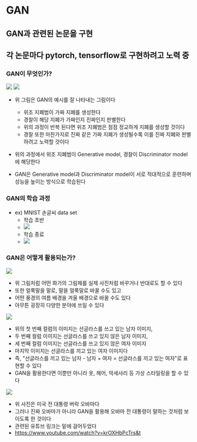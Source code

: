 # GAN
## GAN과 관련된 논문을 구현
## 각 논문마다 pytorch, tensorflow로 구현하려고 노력 중

### GAN이 무엇인가?
<img src = "https://post-phinf.pstatic.net/MjAxODA4MjRfNTkg/MDAxNTM1MDcxMzI2MzU3.1-EfJtLhJXRtO5cpOBhPmY_78sHXdLKlp4_dkPjAFTQg.lIW07gOqN4zT_47N6Jik8QEv-6TShocejgoK_nBV538g.PNG/1.PNG?type=w1200">
<img src = "https://t1.daumcdn.net/cfile/tistory/9928E6375B75872D17">

- 위 그림은 GAN의 예시를 잘 나타내는 그림이다    
  - 위조 지폐범이 가짜 지폐를 생성한다  
  - 경찰이 해당 지폐가 가짜인지 진짜인지 판별한다  
  - 위의 과정이 반복 된다면 위조 지폐범은 점점 정교하게 지폐를 생성할 것이다  
  - 경찰 또한 마찬가지로 진짜 같은 가짜 지폐가 생성될수록 이를 진짜 지폐와 판별하려고 노력할 것이다  

- 위의 과정에서 위조 지폐범이 Generative model, 경찰이 Discriminator model에 해당한다
- GAN은 Generative model과 Discriminator model이 서로 적대적으로 훈련하며 성능을 높이는 방식으로 학습된다

### GAN의 학습 과정  
- ex) MNIST 손글씨 data set
  - 학습 초반  
  - <img src = "https://i.imgur.com/ohiyq4E.png">  
  - 학습 종료  
  - <img src = "https://i.imgur.com/TpT6HxO.png">   


### GAN은 어떻게 활용되는가?  
<img src = "https://post-phinf.pstatic.net/MjAxODA5MTRfMTQg/MDAxNTM2OTExMzUyNzgx.68AVr4HXMzoO5FXJfx2pVUMGD_WxoS-VpszKeuzVxUIg.gHBEL31cN2IvjSCWmq1SieXIpxq86-1lRjJvR1InKJ0g.PNG/4.PNG?type=w1200">

- 위 그림처럼 어떤 화가의 그림체를 실제 사진처럼 바꾸거나 반대로도 할 수 있다  
- 또한 얼룩말을 말로, 말을 얼룩말로 바꿀 수도 있고  
- 어떤 풍경의 여름 배경을 겨울 배경으로 바꿀 수도 있다  
- 아무튼 굉장히 다양한 분야에 쓰일 수 있다  

<img src = "https://encrypted-tbn0.gstatic.com/images?q=tbn:ANd9GcQ-qAX3fu25mpreT-teeFWUaA8uSbkADM-7RQ&usqp=CAU">

- 위의 첫 번째 컬럼의 이미지는 선글라스를 쓰고 있는 남자 이미지,  
- 두 번째 컬럼 이미지는 선글라스를 쓰고 있지 않은 남자 이미지,  
- 세 번째 컬럼 이미지는 선글라스를 쓰고 있지 않은 여자 이미지  
- 마지막 이미지는 선글라스를 끼고 있는 여자 이미지다  
- 즉, "선글라스를 끼고 있는 남자 - 남자 + 여자 = 선글라스를 끼고 있는 여자"로 표현할 수 있다  
- GAN을 활용한다면 이뿐만 아니라 옷, 헤어, 악세사리 등 가상 스타일링을 할 수 있다  

<img src = "https://post-phinf.pstatic.net/MjAxODA5MTRfOSAg/MDAxNTM2OTExMjkzMTUx.bnRyP_mTW_2jZnz38XGMO0a6CaXQj_KQSnE1KUidXfIg.upHzPx3nyuy5PA8YGKklru_x-3bv2wgmDEXw-iP7xy0g.PNG/2.PNG?type=w1200">

- 위 사진은 미국 전 대통령 버락 오바마다  
- 그러나 진짜 오바마가 아니라 GAN을 활용해 오바마 전 대통령이 말하는 것처럼 보이도록 한 것이다  
- 관련된 유튜브 링크는 밑에 걸어두었다    
- https://www.youtube.com/watch?v=krOXHbPcTrs&t
